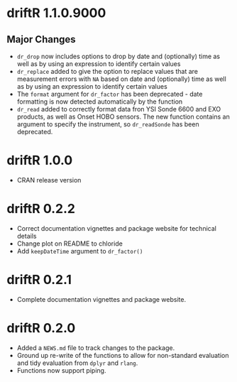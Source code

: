 # driftR 1.1.0.9000

## Major Changes
* `dr_drop` now includes options to drop by date and (optionally) time as well as by using an expression to identify certain values
* `dr_replace` added to give the option to replace values that are measurement errors with `NA` based on date and (optionally) time as well as by using an expression to identify certain values
* The `format` argument for `dr_factor` has been deprecated - date formatting is now detected automatically by the function
* `dr_read` added to correctly format data fron YSI Sonde 6600 and EXO products, as well as Onset HOBO sensors. The new function contains an argument to specify the instrument, so `dr_readSonde` has been deprecated.

# driftR 1.0.0

* CRAN release version

# driftR 0.2.2

* Correct documentation vignettes and package website for technical details
* Change plot on README to chloride
* Add `keepDateTime` argument to `dr_factor()`

# driftR 0.2.1

* Complete documentation vignettes and package website.

# driftR 0.2.0

* Added a `NEWS.md` file to track changes to the package.
* Ground up re-write of the functions to allow for non-standard evaluation and tidy evaluation from `dplyr` and `rlang`.
* Functions now support piping.

